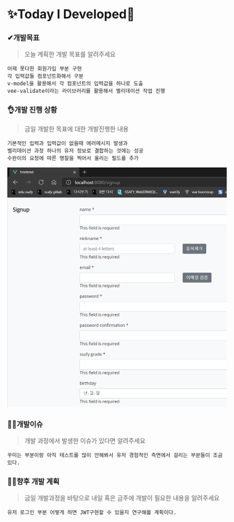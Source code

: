 # ✨Today I Developed🤞



### ✔개발목표

> 오늘 계획한 개발 목표를 알려주세요

```
어제 못다한 회원가입 부분 구현
각 입력값들 컴포넌트화해서 구분
v-model을 활용해서 각 컴포넌트의 입력값을 하나로 도출
vee-validate이라는 라이브러리를 활용해서 벨리데이션 작업 진행
```





### 👌개발 진행 상황

> 금일 개발한 목표에 대한 개발진행한 내용

```
기본적인 입력과 입력값이 없을때 에러메시지 발생과 
벨리데이션 과정 하나의 유저 정보로 결합하는 것에는 성공
수완이의 요청에 따른 명찰을 찍어서 올리는 필드를 추가
```

![](./signup.PNG)



### 🤷‍♂️개발이슈

> 개발 과정에서 발생한 이슈가 있다면 알려주세요

```
꾸미는 부분이랑 아직 테스트를 많이 안해봐서 유저 경험적인 측면에서 걸리는 부분들이 조금 있다.
```





### 🐱‍🚀향후 개발 계획

> 금일 개발과정을 바탕으로 내일 혹은 금주에 개발이 필요한 내용을 알려주세요

```
유저 로그인 부분 어떻게 하면 JWT구현할 수 있을지 연구해볼 계획이다.
```

